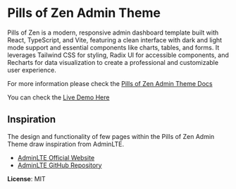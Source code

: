 # Pills of Zen Admin Theme

Pills of Zen is a modern, responsive admin dashboard template built with React, TypeScript, and Vite, featuring a clean interface with dark and light mode support and essential components like charts, tables, and forms. It leverages Tailwind CSS for styling, Radix UI for accessible components, and Recharts for data visualization to create a professional and customizable user experience.

For more information please check the [Pills of Zen Admin Theme Docs](https://mobisoftinfotech.com/tools/pills-of-zen-admin-theme-docs/)

You can check the [Live Demo Here](https://mobisoftinfotech.com/tools/pills-of-zen-admin-theme-demo/)

## Inspiration

The design and functionality of few pages within the Pills of Zen Admin Theme draw inspiration from AdminLTE.

- [AdminLTE Official Website](https://adminlte.io/)
- [AdminLTE GitHub Repository](https://github.com/ColorlibHQ/AdminLTE)

**License**: MIT


